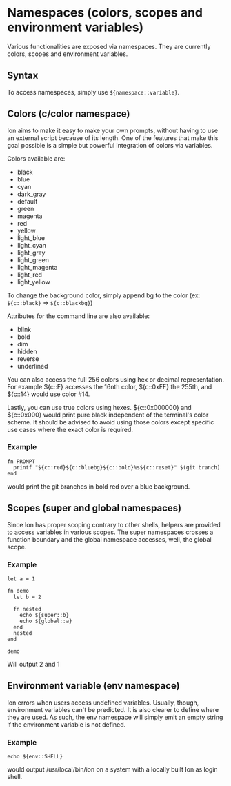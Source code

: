 # Namespaces (colors, scopes and environment variables)
Various functionalities are exposed via namespaces. They are currently colors, scopes and environment variables.

## Syntax
To access namespaces, simply use `${namespace::variable}`.

## Colors (c/color namespace)
Ion aims to make it easy to make your own prompts, without having to use an external script because of its length.
One of the features that make this goal possible is a simple but powerful integration of colors via variables.

Colors available are:
  - black
  - blue
  - cyan
  - dark\_gray
  - default
  - green
  - magenta
  - red
  - yellow
  - light\_blue
  - light\_cyan
  - light\_gray
  - light\_green
  - light\_magenta
  - light\_red
  - light\_yellow

To change the background color, simply append bg to the color (ex: `${c::black}` => `${c::blackbg}`)

Attributes for the command line are also available:
 - blink
 - bold
 - dim
 - hidden
 - reverse
 - underlined

You can also access the full 256 colors using hex or decimal representation. For example ${c::F} accesses the 16nth color, ${c::0xFF} the 255th, and ${c::14} would use color #14.

Lastly, you can use true colors using hexes. ${c::0x000000} and ${c::0x000} would print pure black independent of the terminal's color scheme. It should be advised to avoid using those colors except specific use cases where the exact color is required.

### Example
```
fn PROMPT
  printf "${c::red}${c::bluebg}${c::bold}%s${c::reset}" $(git branch)
end
```
would print the git branches in bold red over a blue background.

## Scopes (super and global namespaces)
Since Ion has proper scoping contrary to other shells, helpers are provided to access variables in various scopes. The super namespaces crosses a function boundary and the global namespace accesses, well, the global scope.

### Example
```
let a = 1

fn demo
  let b = 2

  fn nested
    echo ${super::b}
    echo ${global::a}
  end
  nested
end

demo
```
Will output 2 and 1

## Environment variable (env namespace)
Ion errors when users access undefined variables. Usually, though, environment variables can't be predicted. It is also clearer to define where they are used. As such, the env namespace will simply emit an empty string if the environment variable is not defined.

### Example
```
echo ${env::SHELL}
```
would output /usr/local/bin/ion on a system with a locally built Ion as login shell.
